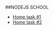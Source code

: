 ##NODEJS SCHOOL

* [Home task #1](https://github.com/ihorrusinko/nodejs-school/tree/master/HomeTask_1)
* [Home task #2](https://github.com/ihorrusinko/nodejs-school/tree/master/HomeTask_2)
